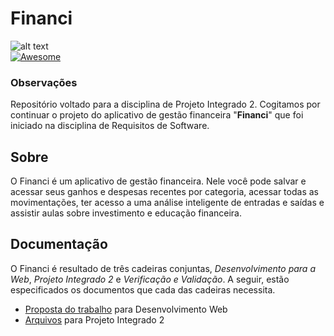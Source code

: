 # Financi  
![alt text](https://github.com/grupo-bala/projeto-integrado-1/blob/main/src/main/resources/grupobala/images/financi-logo.png?raw=true)    
[![Awesome](https://img.shields.io/badge/Grupo-Bala-success)](https://github.com/grupo-bala)   
 
 ### Observações  
 
Repositório voltado para a disciplina de Projeto Integrado 2.  Cogitamos por continuar o projeto do aplicativo de gestão financeira "**Financi**" que foi iniciado na disciplina de Requisitos de Software.  

  ## Sobre   
  O Financi é um aplicativo de gestão financeira. Nele você pode salvar e acessar seus ganhos e despesas recentes por categoria, acessar todas as  movimentações, ter acesso a uma análise inteligente de entradas e saídas e assistir aulas sobre investimento e educação financeira.

## Documentação
O Financi é resultado de três cadeiras conjuntas, _Desenvolvimento para a Web_, _Projeto Integrado 2_ e _Verificação e Validação_. A seguir, estão especificados os documentos que cada das cadeiras necessita.

- [Proposta do trabalho](https://github.com/grupo-bala/financi-web-front-end/tree/dev/docs/proposta-web.md) para Desenvolvimento Web
- [Arquivos](https://github.com/grupo-bala/financi-web-front-end/tree/dev/docs/projeto-integrado.md) para Projeto Integrado 2
